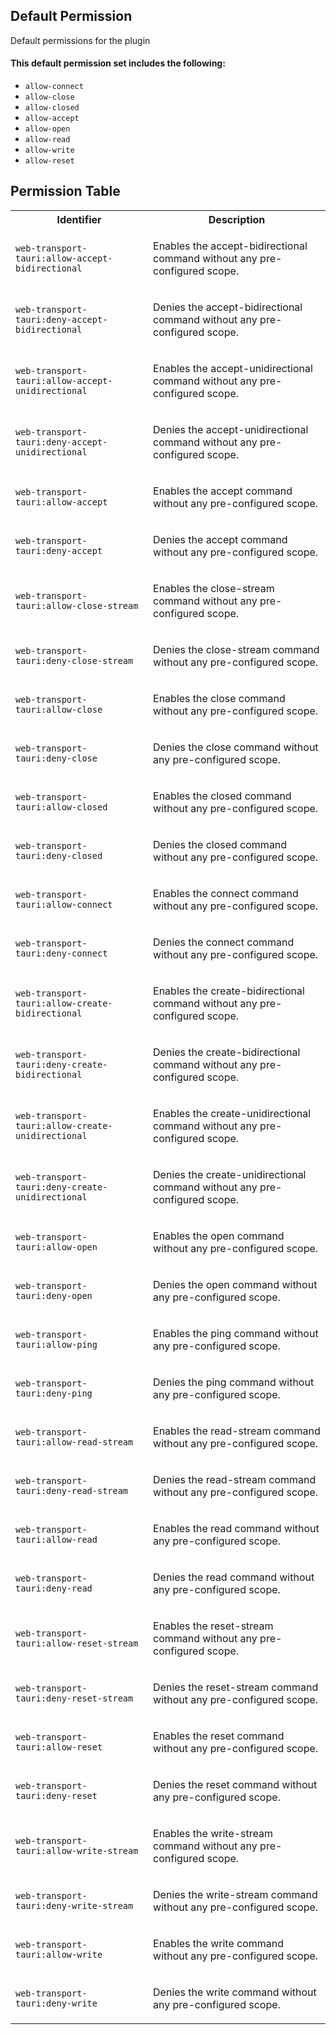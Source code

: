 ## Default Permission

Default permissions for the plugin

#### This default permission set includes the following:

- `allow-connect`
- `allow-close`
- `allow-closed`
- `allow-accept`
- `allow-open`
- `allow-read`
- `allow-write`
- `allow-reset`

## Permission Table

<table>
<tr>
<th>Identifier</th>
<th>Description</th>
</tr>


<tr>
<td>

`web-transport-tauri:allow-accept-bidirectional`

</td>
<td>

Enables the accept-bidirectional command without any pre-configured scope.

</td>
</tr>

<tr>
<td>

`web-transport-tauri:deny-accept-bidirectional`

</td>
<td>

Denies the accept-bidirectional command without any pre-configured scope.

</td>
</tr>

<tr>
<td>

`web-transport-tauri:allow-accept-unidirectional`

</td>
<td>

Enables the accept-unidirectional command without any pre-configured scope.

</td>
</tr>

<tr>
<td>

`web-transport-tauri:deny-accept-unidirectional`

</td>
<td>

Denies the accept-unidirectional command without any pre-configured scope.

</td>
</tr>

<tr>
<td>

`web-transport-tauri:allow-accept`

</td>
<td>

Enables the accept command without any pre-configured scope.

</td>
</tr>

<tr>
<td>

`web-transport-tauri:deny-accept`

</td>
<td>

Denies the accept command without any pre-configured scope.

</td>
</tr>

<tr>
<td>

`web-transport-tauri:allow-close-stream`

</td>
<td>

Enables the close-stream command without any pre-configured scope.

</td>
</tr>

<tr>
<td>

`web-transport-tauri:deny-close-stream`

</td>
<td>

Denies the close-stream command without any pre-configured scope.

</td>
</tr>

<tr>
<td>

`web-transport-tauri:allow-close`

</td>
<td>

Enables the close command without any pre-configured scope.

</td>
</tr>

<tr>
<td>

`web-transport-tauri:deny-close`

</td>
<td>

Denies the close command without any pre-configured scope.

</td>
</tr>

<tr>
<td>

`web-transport-tauri:allow-closed`

</td>
<td>

Enables the closed command without any pre-configured scope.

</td>
</tr>

<tr>
<td>

`web-transport-tauri:deny-closed`

</td>
<td>

Denies the closed command without any pre-configured scope.

</td>
</tr>

<tr>
<td>

`web-transport-tauri:allow-connect`

</td>
<td>

Enables the connect command without any pre-configured scope.

</td>
</tr>

<tr>
<td>

`web-transport-tauri:deny-connect`

</td>
<td>

Denies the connect command without any pre-configured scope.

</td>
</tr>

<tr>
<td>

`web-transport-tauri:allow-create-bidirectional`

</td>
<td>

Enables the create-bidirectional command without any pre-configured scope.

</td>
</tr>

<tr>
<td>

`web-transport-tauri:deny-create-bidirectional`

</td>
<td>

Denies the create-bidirectional command without any pre-configured scope.

</td>
</tr>

<tr>
<td>

`web-transport-tauri:allow-create-unidirectional`

</td>
<td>

Enables the create-unidirectional command without any pre-configured scope.

</td>
</tr>

<tr>
<td>

`web-transport-tauri:deny-create-unidirectional`

</td>
<td>

Denies the create-unidirectional command without any pre-configured scope.

</td>
</tr>

<tr>
<td>

`web-transport-tauri:allow-open`

</td>
<td>

Enables the open command without any pre-configured scope.

</td>
</tr>

<tr>
<td>

`web-transport-tauri:deny-open`

</td>
<td>

Denies the open command without any pre-configured scope.

</td>
</tr>

<tr>
<td>

`web-transport-tauri:allow-ping`

</td>
<td>

Enables the ping command without any pre-configured scope.

</td>
</tr>

<tr>
<td>

`web-transport-tauri:deny-ping`

</td>
<td>

Denies the ping command without any pre-configured scope.

</td>
</tr>

<tr>
<td>

`web-transport-tauri:allow-read-stream`

</td>
<td>

Enables the read-stream command without any pre-configured scope.

</td>
</tr>

<tr>
<td>

`web-transport-tauri:deny-read-stream`

</td>
<td>

Denies the read-stream command without any pre-configured scope.

</td>
</tr>

<tr>
<td>

`web-transport-tauri:allow-read`

</td>
<td>

Enables the read command without any pre-configured scope.

</td>
</tr>

<tr>
<td>

`web-transport-tauri:deny-read`

</td>
<td>

Denies the read command without any pre-configured scope.

</td>
</tr>

<tr>
<td>

`web-transport-tauri:allow-reset-stream`

</td>
<td>

Enables the reset-stream command without any pre-configured scope.

</td>
</tr>

<tr>
<td>

`web-transport-tauri:deny-reset-stream`

</td>
<td>

Denies the reset-stream command without any pre-configured scope.

</td>
</tr>

<tr>
<td>

`web-transport-tauri:allow-reset`

</td>
<td>

Enables the reset command without any pre-configured scope.

</td>
</tr>

<tr>
<td>

`web-transport-tauri:deny-reset`

</td>
<td>

Denies the reset command without any pre-configured scope.

</td>
</tr>

<tr>
<td>

`web-transport-tauri:allow-write-stream`

</td>
<td>

Enables the write-stream command without any pre-configured scope.

</td>
</tr>

<tr>
<td>

`web-transport-tauri:deny-write-stream`

</td>
<td>

Denies the write-stream command without any pre-configured scope.

</td>
</tr>

<tr>
<td>

`web-transport-tauri:allow-write`

</td>
<td>

Enables the write command without any pre-configured scope.

</td>
</tr>

<tr>
<td>

`web-transport-tauri:deny-write`

</td>
<td>

Denies the write command without any pre-configured scope.

</td>
</tr>
</table>
